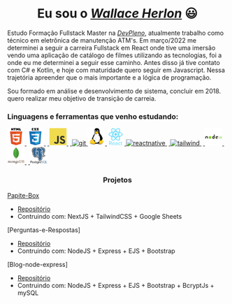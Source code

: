 <h1 align="center">Eu sou o <a href="https://www.linkedin.com/in/wallaceherlon/"><i>Wallace Herlon</i></a> 😃️</h1>
  <p>Estudo Formação Fullstack Master na <a href="https://www.devpleno.com/"><i>DevPleno</i></a>, atualmente trabalho como técnico em eletrônica de manutenção ATM's. Em março/2022 me determinei a seguir a carreira Fullstack em React onde tive uma imersão vendo uma aplicação de catálogo de filmes utilizando as tecnologias, foi a onde eu me determinei a seguir esse caminho. Antes disso já tive contato com C# e Kotlin, e hoje com maturidade quero seguir em Javascript. Nessa trajetória apreender que o mais importante e a lógica de programação.</p>
  <p>Sou formado em análise e desenvolvimento de sistema, concluir em 2018. quero realizar meu objetivo de transição de carreia.</p>
 
 <h3 align="left">
  Linguagens e ferramentas que venho estudando:
</h3>
<p align="left"> <a href="https://www.w3.org/html/" target="_blank" rel="noreferrer"> <img src="https://raw.githubusercontent.com/devicons/devicon/master/icons/html5/html5-original-wordmark.svg" alt="html5" width="40" height="40"/> </a> <a href="https://www.w3schools.com/css/" target="_blank" rel="noreferrer"> <img src="https://raw.githubusercontent.com/devicons/devicon/master/icons/css3/css3-original-wordmark.svg" alt="css3" width="40" height="40"/> </a> &nbsp;<a href="https://developer.mozilla.org/en-US/docs/Web/JavaScript" target="_blank" rel="noreferrer"> <img src="https://raw.githubusercontent.com/devicons/devicon/master/icons/javascript/javascript-original.svg" alt="javascript" width="40" height="40"/> </a> &nbsp;<a href="https://git-scm.com/" target="_blank" rel="noreferrer"> <img src="https://www.vectorlogo.zone/logos/git-scm/git-scm-icon.svg" alt="git" width="40" height="40"/> </a> <a href="https://www.linux.org/" target="_blank" rel="noreferrer"> <img src="https://raw.githubusercontent.com/devicons/devicon/master/icons/linux/linux-original.svg" alt="linux" width="40" height="40"/> </a> <a href="https://reactjs.org/" target="_blank" rel="noreferrer"> <img src="https://raw.githubusercontent.com/devicons/devicon/master/icons/react/react-original-wordmark.svg" alt="react" width="40" height="40"/> </a> <a href="https://reactnative.dev/" target="_blank" rel="noreferrer"> <img src="https://reactnative.dev/img/header_logo.svg" alt="reactnative" width="40" height="40"/> </a> &nbsp;<a href="https://tailwindcss.com/" target="_blank" rel="noreferrer"> <img src="https://www.vectorlogo.zone/logos/tailwindcss/tailwindcss-icon.svg" alt="tailwind" width="40" height="40"/> </a> &nbsp;<a href="https://nodejs.org" target="_blank" rel="noreferrer"> <img src="https://raw.githubusercontent.com/devicons/devicon/master/icons/nodejs/nodejs-original-wordmark.svg" alt="nodejs" width="40" height="40"/> </a> &nbsp;<a href="https://www.mongodb.com/" target="_blank" rel="noreferrer"> <img src="https://raw.githubusercontent.com/devicons/devicon/master/icons/mongodb/mongodb-original-wordmark.svg" alt="mongodb" width="40" height="40"/> </a> &nbsp;<a href="https://www.postgresql.org" target="_blank" rel="noreferrer"> <img src="https://raw.githubusercontent.com/devicons/devicon/master/icons/postgresql/postgresql-original-wordmark.svg" alt="postgresql" width="40" height="40"/> </a></p>


<h3 align="center">Projetos</h3>

[Papite-Box](https://palpite-box-zeta-six.vercel.app/)
- [Repositório](https://github.com/WallaceHerlon/palpite-box)
- Contruindo com: NextJS + TailwindCSS + Google Sheets

[Perguntas-e-Respostas]
- [Repositório](https://github.com/WallaceHerlon/plataforma-perguntas)
- Contruindo com: NodeJS + Express + EJS + Bootstrap

[Blog-node-express]
- [Repositório](https://github.com/WallaceHerlon/blog-node-express)
- Contruindo com: NodeJS + Express + EJS + Bootstrap + BcryptJs + mySQL





